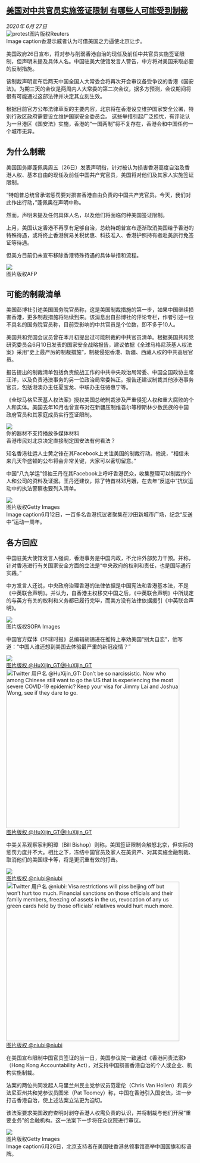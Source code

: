 <!--1593247600000-->
[美国对中共官员实施签证限制 有哪些人可能受到制裁](http://www.bbc.com/zhongwen/simp/world-53203223)
------

<div><i>2020年 6月 27日</i></div><div><div class="story-body__inner" property="articleBody"><div class="media-landscape has-caption full-width lead"><span class="image-and-copyright-container"><img class="js-image-replace" alt="protest" src="https://images.weserv.nl/?url=ichef.bbci.co.uk/news/640/cpsprodpb/771B/production/_109919403_hi056344102.jpg"><span class="off-screen">图片版权</span><span class="story-image-copyright">Reuters</span></span><figcaption class="media-caption"><span class="off-screen">Image caption</span><span class="media-caption__text">香港示威者认为可借美国之力逼使北京让步。</span></figcaption></div><p class="story-body__introduction">美国政府26日宣布，将对参与削弱香港自治的现任及前任中共官员实施签证限制，但声明未提及具体人名。中国驻美大使馆发言人警告，中方将对美国采取必要的反制措施。</p><div id="bbccom_mpu_3" class="bbccom_slot mpu-ad" aria-hidden="true"><div class="bbccom_advert"></div></div><p>该制裁声明宣布后两天中国全国人大常委会将再次开会审议备受争议的香港《国安法》。为期三天的会议是两周内人大常委的第二次会议，据多方预测，会议期间将很有可能通过这部法律并决定其立刻生效。</p><p>根据目前官方公布法律草案的主要内容，北京将在香港设立维护国家安全公署，特别行政区政府需要设立维护国家安全委员会。 这些举措引起广泛担忧，有评论认为一旦港区《国安法》实施，香港的“一国两制”将不复存在，香港会和中国任何一个城市无异。 </p><div id="bbccom_mpu_1_2" class="bbccom_slot mpu-ad" aria-hidden="true"><div class="bbccom_advert"></div></div><h2 class="story-body__crosshead">为什么制裁</h2><p>美国国务卿蓬佩奥周五（26日）发表声明指，针对被认为损害香港高度自治及香港人权、基本自由的现任及前任中国共产党官员，美国将对他们及其家人实施签证限制。</p><p>“特朗普总统曾承诺惩罚要对损害香港自由负责的中国共产党官员。今天，我们对此作出行动，”蓬佩奥在声明中称。</p><p>然而，声明未提及任何具体人名，以及他们将面临何种美国签证限制。</p><p>上月，美国认定香港不再享有足够自治，总统特朗普宣布逐渐取消美国给予香港的特殊待遇，或将终止香港贸易关税优惠、科技准入、香港护照持有者赴美旅行免签证等待遇。</p><p>但美方目前仍未宣布移除香港特殊待遇的具体举措和流程。</p><div class="media-landscape no-caption full-width"><span class="image-and-copyright-container"><img src="https://images.weserv.nl/?url=ichef.bbci.co.uk/news/640/cpsprodpb/4545/production/_112533771_061664081.jpg"><br><span class="off-screen">图片版权</span><span class="story-image-copyright">AFP</span></span></div><h2 class="story-body__crosshead">可能的制裁清单 </h2><p>美国彭博社引述美国国务院官员称，这是美国制裁措施的第一步，如果中国继续损害香港，更多制裁措施将陆续到来。该消息出自彭博社的评论专栏，作者引述一位不具名的国务院官员称，目前受影响的中共官员是个位数，即不多于10人。 </p><p>美国共和党国会议员曾在本月初提出过可能制裁的中共官员清单。根据美国共和党研究委员会6月10日发表的国家安全战略报告，建议依据《全球马格尼茨基人权法案》采用“史上最严厉的制裁措施”，制裁侵犯香港、新疆、西藏人权的中共高层官员。 </p><p>报告提出的制裁清单包括负责统战工作的中共中央政治局常委、中国全国政协主席汪洋，以及负责港澳事务的另一位政治局常委韩正。报告还建议制裁其他涉港事务官员，包括港澳办主任夏宝龙、中联办主任骆惠宁等。 </p><p>《全球马格尼茨基人权法案》授权美国总统制裁涉及严重侵犯人权和重大腐败的个人和实体。美国去年10月也曾宣布对在新疆压制维吾尔等穆斯林少数民族的中国政府官员和其家庭成员实行签证限制。 </p><div class="media-with-caption"><div class="player-with-placeholder"><img class="media-placeholder player-with-placeholder__image narrative-video-placeholder" src="https://images.weserv.nl/?url=ichef.bbci.co.uk/images/ic/720x405/p08dygs4.jpg"><div class="player-with-placeholder__caption">你的器材不支持播放多媒体材料</div><div class="player-with-placeholder"><div class="media-player-wrapper"><div class="js-media-player-unprocessed media-player" data-playable='{"settings":{"counterName":"zhongwensimp.world.story.53203223.page","edition":"US","pageType":"eav2","uniqueID":"53203223","ui":{"locale":{"lang":"zh-hans"}},"externalEmbedUrl":"https:\/\/www.bbc.com\/zhongwen\/simp\/world-53203223\/embed","insideIframe":false,"statsObject":{"clipPID":"p08dyflx"},"playlistObject":{"title":"\u9999\u6e2f\u5e02\u6c11\u5bf9\u5317\u4eac\u51b3\u5b9a\u76f4\u63a5\u5236\u5b9a\u56fd\u5b89\u6cd5\u6709\u4f55\u770b\u6cd5\uff1f","holdingImageURL":"https:\/\/ichef.bbci.co.uk\/images\/ic\/$recipe\/p08dygs4.jpg","guidance":"","embedRights":"allowed","summary":"\u9999\u6e2f\u5e02\u6c11\u5bf9\u5317\u4eac\u51b3\u5b9a\u76f4\u63a5\u5236\u5b9a\u56fd\u5b89\u6cd5\u6709\u4f55\u770b\u6cd5\uff1f","liveRewind":false,"simulcast":false,"items":[{"vpid":"p08dyflz","live":false,"duration":210,"kind":"programme"}]}},"otherSettings":{"advertisingAllowed":true,"continuousPlayCfg":{"enabled":false},"isAutoplayOnForAudience":false}}'></div></div></div></div>    <figcaption class="media-with-caption__caption"><span class="off-screen"></span>香港市民对北京决定直接制定国安法有何看法？</figcaption></div><p>知名香港社运人士黄之锋在其Facebook上关注美国的制裁行动。他说，“相信未来几天华盛顿的公布将会非常关键，大家可以密切留意。” </p><p>中国“八九学运”领袖王丹在其Facebook上呼吁香港民众，收集整理可以制裁的个人和公司的资料及证据。王丹还建议，除了特首林邓月娥，在去年“反送中”抗议运动中的执法警察也要列入清单。</p><div class="media-landscape has-caption full-width"><span class="image-and-copyright-container"><img src="https://images.weserv.nl/?url=ichef.bbci.co.uk/news/640/cpsprodpb/17A86/production/_113120969_whatsubject.jpg"><br><span class="off-screen">图片版权</span><span class="story-image-copyright">Getty Images</span></span><figcaption class="media-caption"><span class="off-screen">Image caption</span><span class="media-caption__text">6月12日，一百多名香港抗议者聚集在沙田新城市广场，纪念“反送中”运动一周年。</span></figcaption></div><h2 class="story-body__crosshead">各方回应 </h2><p>中国驻美大使馆发言人强调，香港事务是中国内政，不允许外部势力干预。并称，针对香港进行有关国家安全方面的立法是“中央政府的权利和责任，也是国际通行实践。” </p><p>中方发言人还说，中央政府治理香港的法律依据是中国宪法和香港基本法，不是《中英联合声明》。并认为，自香港主权移交中国之后，《中英联合声明》中所规定的与英方有关的权利和义务都已履行完毕，而美方没有法律依据援引《中英联合声明》。 </p><div class="media-landscape no-caption full-width"><span class="image-and-copyright-container"><img src="https://images.weserv.nl/?url=ichef.bbci.co.uk/news/640/cpsprodpb/68B1/production/_112410862_gettyimages-1213167888.jpg"><br><span class="off-screen">图片版权</span><span class="story-image-copyright">SOPA Images</span></span></div><p>中国官方媒体《环球时报》总编辑胡锡进在推特上奉劝美国“别太自恋”，他写道：“中国人谁还想到美国去体验最严重的新冠疫情？” </p><div class="social-embed"><div class="social-embed-post social-embed-fallbacktwitter embed-image-wrap" style="max-width: 465px"><a class="embed-original-post-link" href=https://twitter.com/HuXijin_GT/status/1276579895758303235?s=20><div class="media-landscape full-width embed-screenshot-js"><span class="image-and-copyright-container"><img src="https://images.weserv.nl/?url=ichef.bbci.co.uk/news/1024/socialembed/https://twitter.com/HuXijin_GT/status/1276579895758303235?s=20~/zhongwen/simp/world-53203223"><br><span class="off-screen">图片版权 @HuXijin_GT</span><span class="story-image-copyright" aria-hidden="true">@HuXijin_GT</span></span></div><noscript><div class="media-landscape full-width embed-screenshot-nonejs"><span class="image-and-copyright-container"><img alt="Twitter 用户名 @HuXijin_GT: Don’t be so narcissistic. Now who among Chinese still want to go the US that is experiencing the most severe COVID-19 epidemic? Keep your visa for Jimmy Lai and Joshua Wong, see if they dare to go. " src="https://images.weserv.nl/?url=ichef.bbci.co.uk/news/1024/socialembed/https://twitter.com/HuXijin_GT/status/1276579895758303235?s=20~/zhongwen/simp/world-53203223" width="465" height="428"><span class="off-screen">图片版权 @HuXijin_GT</span><span class="story-image-copyright" aria-hidden="true">@HuXijin_GT</span></span></div></noscript></a></div></div><p>中美关系观察家利明璋（Bill Bishop）则称，美国签证限制会触怒北京，但实际的惩罚力度并不大。相比之下，冻结中国官员及家人在美资产、对其实施金融制裁、取消他们的美国绿卡等，将是更沉重有效的打击。 </p><div class="social-embed"><div class="social-embed-post social-embed-fallbacktwitter embed-image-wrap" style="max-width: 465px"><a class="embed-original-post-link" href=https://twitter.com/niubi/status/1276555304168239105?s=20><div class="media-landscape full-width embed-screenshot-js"><span class="image-and-copyright-container"><img src="https://images.weserv.nl/?url=ichef.bbci.co.uk/news/1024/socialembed/https://twitter.com/niubi/status/1276555304168239105?s=20~/zhongwen/simp/world-53203223"><br><span class="off-screen">图片版权 @niubi</span><span class="story-image-copyright" aria-hidden="true">@niubi</span></span></div><noscript><div class="media-landscape full-width embed-screenshot-nonejs"><span class="image-and-copyright-container"><img alt="Twitter 用户名 @niubi: Visa restrictions will piss beijing off but won’t hurt too much. Financial sanctions on those officials and their family members, freezing of assets in the us, revocation of any us green cards held by those officials’ relatives would hurt much more. " src="https://images.weserv.nl/?url=ichef.bbci.co.uk/news/1024/socialembed/https://twitter.com/niubi/status/1276555304168239105?s=20~/zhongwen/simp/world-53203223" width="465" height="428"><span class="off-screen">图片版权 @niubi</span><span class="story-image-copyright" aria-hidden="true">@niubi</span></span></div></noscript></a></div></div><p>在美国宣布限制中国官员签证的前一日，美国参议院一致通过《香港问责法案》（Hong Kong Accountability Act），对支持中国损害香港自治的个人或企业、机构实施制裁。</p><p>法案的两位共同发起人马里兰州民主党参议员范霍伦（Chris Van Hollen）和宾夕法尼亚州共和党参议员图米（Pat Toomey）称，中国在香港引入国安法，进一步打击香港自治，使上述法案立法更为迫切。</p><p>该法案要求美国政府查明对剥夺香港人权需负责的认识，并将制裁与他们开展“重要业务”的金融机构。这一法案下一步将在众议院进行审议。</p><div class="media-landscape has-caption full-width"><span class="image-and-copyright-container"><img src="https://images.weserv.nl/?url=ichef.bbci.co.uk/news/640/cpsprodpb/1EDE/production/_113120970_whatsubject.jpg"><br><span class="off-screen">图片版权</span><span class="story-image-copyright">Getty Images</span></span><figcaption class="media-caption"><span class="off-screen">Image caption</span><span class="media-caption__text">6月26日，北京支持者在美国驻香港总领事馆高举中国国旗和标语牌。</span></figcaption></div></div></div>
